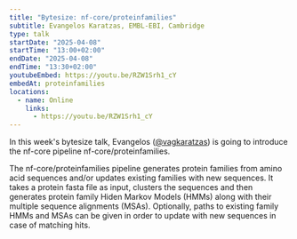 ```yaml
---
title: "Bytesize: nf-core/proteinfamilies"
subtitle: Evangelos Karatzas, EMBL-EBI, Cambridge
type: talk
startDate: "2025-04-08"
startTime: "13:00+02:00"
endDate: "2025-04-08"
endTime: "13:30+02:00"
youtubeEmbed: https://youtu.be/RZW1Srh1_cY
embedAt: proteinfamilies
locations:
  - name: Online
    links:
      - https://youtu.be/RZW1Srh1_cY
---
```


In this week's bytesize talk, Evangelos ([@vagkaratzas](https://github.com/vagkaratzas)) is going to introduce the nf-core pipeline nf-core/proteinfamilies.

The nf-core/proteinfamilies pipeline generates protein families from amino acid sequences and/or updates existing families with new sequences.
It takes a protein fasta file as input, clusters the sequences and then generates protein family Hiden Markov Models (HMMs) along with their multiple sequence alignments (MSAs).
Optionally, paths to existing family HMMs and MSAs can be given in order to update with new sequences in case of matching hits.
